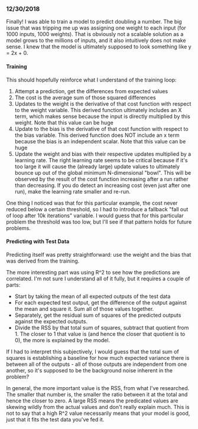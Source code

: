 ### 12/30/2018

Finally! I was able to train a model to predict doubling a number. The big issue that was tripping me up was assigning one weight to each input (for 1000 inputs, 1000 weights). That is obviously not a scalable solution as a model grows to the millions of inputs, and it also intuitively does not make sense. I knew that the model is ultimately supposed to look something like y = 2x + 0.

#### Training
This should hopefully reinforce what I understand of the training loop:

1. Attempt a prediction, get the differences from expected values
2. The cost is the average sum of those squared differences
3. Updates to the weight is the derivative of that cost function with respect to the weight variable. This derived function ultimately includes an X term, which makes sense because the input is directly multiplied by this weight. Note that this value can be huge
4. Update to the bias is the derivative of that cost function with respect to the bias variable. This derived function does NOT include an x term because the bias is an independent scalar. Note that this value can be huge
5. Update the weight and bias with their respective updates multiplied by a learning rate. The right learning rate seems to be critical because if it's too large it will cause the (already large) update values to ultimately bounce up out of the global minimum N-dimensional "bowl". This will be observed by the result of the cost function increasing after a run rather than decreasing. If you do detect an increasing cost (even just after one run), make the learning rate smaller and re-run.

One thing I noticed was that for this particular example, the cost never reduced below a certain threshold, so I had to introduce a fallback "fall out of loop after 10k iterations" variable. I would guess that for this particular problem the threshold was too low, but I'll see if that pattern holds for future problems.

#### Predicting with Test Data
Predicting itself was pretty straightforward: use the weight and the bias that was derived from the training.

The more interesting part was using R^2 to see how the predictions are correlated. I'm not sure I understand all of it fully, but it requires a couple of parts:

- Start by taking the mean of all expected outputs of the test data
- For each expected test output, get the difference of the output against the mean and square it. Sum all of those values together.
- Separately, get the residual sum of squares of the predicted outputs against the expected outputs.
- Divide the RSS by that total sum of squares, subtract that quotient from 1. The closer to 1 that value is (and hence the closer that quotient is to 0), the more is explained by the model.

If I had to interpret this subjectively, I would guess that the total sum of squares is establishing a baseline for how much expected variance there is between all of the outputs - all of those outputs are independent from one another, so it's supposed to be the background noise inherent in the problem?

In general, the more important value is the RSS, from what I've researched. The smaller that number is, the smaller the ratio between it at the total and hence the closer to zero. A large RSS means the predicated values are skewing wildly from the actual values and don't really explain much. This is not to say that a high R^2 value necessarily means that your model is good, just that it fits the test data you've fed it.